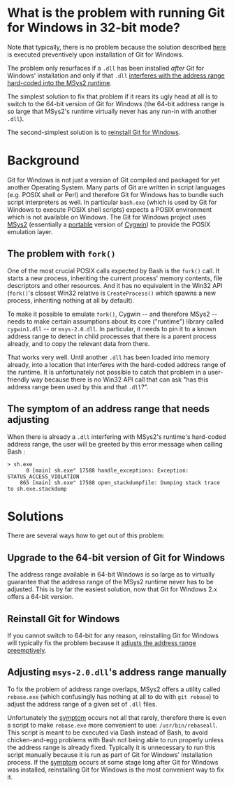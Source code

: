 # What is the problem with running Git for Windows in 32-bit mode?

Note that typically, there is no problem because the solution described [here](#adjusting-msys-20dlls-address-range-manually) is executed preventively upon installation of Git for Windows.

The problem only resurfaces if a `.dll` has been installed *after* Git for Windows' installation and only if that `.dll` [interferes with the address range hard-coded into the MSys2 runtime](#background).

The simplest solution to fix that problem if it rears its ugly head at all is to switch to the 64-bit version of Git for Windows (the 64-bit address range is so large that MSys2's runtime virtually never has any run-in with another `.dll`).

The second-simplest solution is to [reinstall Git for Windows](#reinstall-git-for-windows).

# Background

Git for Windows is not just a version of Git compiled and packaged for yet another Operating System. Many parts of Git are written in script languages (e.g. POSIX shell or Perl) and therefore Git for Windows has to bundle such script interpreters as well. In particular `bash.exe` (which is used by Git for Windows to execute POSIX shell scripts) expects a POSIX environment which is not available on Windows. The Git for Windows project uses [MSys2](https://msys2.github.io/) (essentially a [portable](https://en.wikipedia.org/wiki/Portable_application) version of [Cygwin](https://cygwin.com/)) to provide the POSIX emulation layer.

## The problem with `fork()`

One of the most crucial POSIX calls expected by Bash is the `fork()` call. It starts a new process, inheriting the current process' memory contents, file descriptors and other resources. And it has no equivalent in the Win32 API (`fork()`'s closest Win32 relative is `CreateProcess()` which spawns a new process, inheriting nothing at all by default).

To make it possible to emulate `fork()`, Cygwin -- and therefore MSys2 -- needs to make certain assumptions about its core ("runtime") library called `cygwin1.dll` -- or `msys-2.0.dll`. In particular, it needs to pin it to a known address range to detect in child processes that there is a parent process already, and to copy the relevant data from there.

That works very well. Until another `.dll` has been loaded into memory already, into a location that interferes with the hard-coded address range of the runtime. It is unfortunately not possible to catch that problem in a user-friendly way because there is no Win32 API call that can ask "has this address range been used by this and that `.dll`?".

## The symptom of an address range that needs adjusting

When there is already a `.dll` interfering with MSys2's runtime's hard-coded address range, the user will be greeted by this error message when calling Bash :

```
> sh.exe
      0 [main] sh.exe" 17588 handle_exceptions: Exception: STATUS_ACCESS_VIOLATION
    865 [main] sh.exe" 17588 open_stackdumpfile: Dumping stack trace to sh.exe.stackdump
```

# Solutions

There are several ways how to get out of this problem:

## Upgrade to the 64-bit version of Git for Windows

The address range available in 64-bit Windows is so large as to virtually guarantee that the address range of the MSys2 runtime never has to be adjusted. This is by far the easiest solution, now that Git for Windows 2.x offers a 64-bit version.

## Reinstall Git for Windows

If you cannot switch to 64-bit for any reason, reinstalling Git for Windows will typically fix the problem because it [adjusts the address range preemptively](#adjusting-msys-20dlls-address-range-manually).

## Adjusting `msys-2.0.dll`'s address range manually

To fix the problem of address range overlaps, MSys2 offers a utility called `rebase.exe` (which confusingly has nothing at all to do with `git rebase`) to adjust the address range of a given set of `.dll` files.

Unfortunately the [symptom](#the-symptom-of-an-address-range-that-needs-adjusting) occurs not all that rarely, therefore there is even a script to make `rebase.exe` more convenient to use: `/usr/bin/rebaseall`. This script is meant to be executed via Dash instead of Bash, to avoid chicken-and-egg problems with Bash not being able to run properly unless the address range is already fixed. Typically it is unnecessary to run this script manually because it is run as part of Git for Windows' installation process. If the [symptom](#the-symptom-of-an-address-range-that-needs-adjusting) occurs at some stage long after Git for Windows was installed, reinstalling Git for Windows is the most convenient way to fix it.